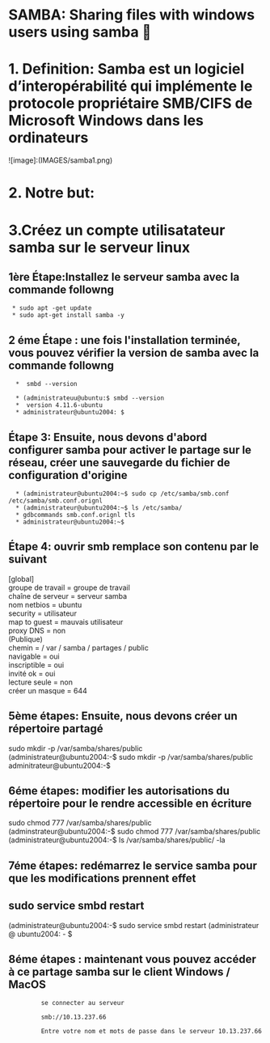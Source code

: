 
# SAMBA: Sharing files with windows users using samba  :lion:


# 1.	Definition: Samba est un logiciel d’interopérabilité qui implémente le protocole propriétaire SMB/CIFS de Microsoft Windows dans les ordinateurs 

![image]:(IMAGES/samba1.png)

# 2. Notre but:



# 3.Créez un compte utilisatateur samba sur le serveur linux
   
## 1ère Étape:Installez le serveur samba avec la commande followng
    
     * sudo apt -get update
     * sudo apt-get install samba -y
   
   
   
## 2 éme Étape : une fois l'installation terminée, vous pouvez vérifier la version de samba avec la commande followng
        
      *  smbd --version
 
      * (administrateuu@ubuntu:$ smbd --version
      *  version 4.11.6-ubuntu
      * administrateur@ubuntu2004: $
 
## Étape 3: Ensuite, nous devons d'abord configurer samba pour activer le partage sur le réseau, créer une sauvegarde du fichier de configuration d'origine
 
      * (administrateur@ubuntu2004:~$ sudo cp /etc/samba/smb.conf /etc/samba/smb.conf.orignl
      * (administrateur@ubuntu2004:~$ ls /etc/samba/
      * gdbcommands smb.conf.orignl tls
      * administrateur@ubuntu2004:~$
 


## Étape 4: ouvrir smb remplace son contenu par le suivant

[global]  
groupe de travail = groupe de travail  
chaîne de serveur = serveur samba  
nom netbios = ubuntu  
security = utilisateur  
map to guest = mauvais utilisateur  
proxy DNS = non  
(Publique)  
chemin = / var / samba / partages / public  
navigable = oui  
inscriptible = oui  
invité ok = oui  
lecture seule = non  
créer un masque = 644  




## 5ème étapes: Ensuite, nous devons créer un répertoire partagé


 sudo mkdir -p /var/samba/shares/public  
 (administrateur@ubuntu2004:-$ sudo mkdir -p /var/samba/shares/public  
 adminitrateur@ubuntu2004:-$  

 
 
 
 
## 6éme étapes: modifier les autorisations du répertoire pour le rendre accessible en écriture

 sudo chmod 777 /var/samba/shares/public  
 (adminstrateur@ubuntu2004:-$ sudo chmod 777 /var/samba/shares/public  
 (administrateur@ubuntu2004:-$ ls /var/samba/shares/public/ -la  
       
       
## 7éme étapes: redémarrez le service samba pour que les modifications prennent effet
  ## sudo service smbd restart
  
  (administrateur@ubuntu2004:-$ sudo service smbd restart
  (administrateur @ ubuntu2004: - $ 
  
 
## 8éme étapes : maintenant vous pouvez accéder à ce partage samba sur le client Windows / MacOS
  
             se connecter au serveur 
             
             smb://10.13.237.66
            
             Entre votre nom et mots de passe dans le serveur 10.13.237.66







 
